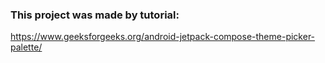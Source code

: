 ### This project was made by tutorial: 
https://www.geeksforgeeks.org/android-jetpack-compose-theme-picker-palette/
